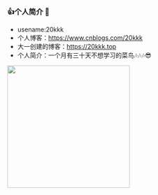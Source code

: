 ### 👍个人简介 👋
- usename:20kkk
- 个人博客：https://www.cnblogs.com/20kkk
- 大一创建的博客：https://20kkk.top
- 个人简介：一个月有三十天不想学习的菜鸟🎶🎶🎶😎
<img src="https://user-images.githubusercontent.com/87109536/203914843-89eec071-1f77-4bb1-b55d-18e647017b40.png" width = "280" />


